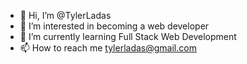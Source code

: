 - 👋 Hi, I’m @TylerLadas
- 👀 I’m interested in becoming a web developer
- 🌱 I’m currently learning Full Stack Web Development
- 📫 How to reach me tylerladas@gmail.com

<!---
TylerLadas/TylerLadas is a ✨ special ✨ repository because its `README.md` (this file) appears on your GitHub profile.
You can click the Preview link to take a look at your changes.
--->
